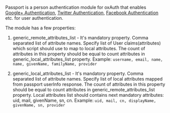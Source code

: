Passport is a person authentication module for oxAuth that enables [Google+ Authentication](https://www.google.com), [Twitter Authentication](https://www.twitter.com), [Facebook Authentication](https://www.facebook.com) etc. for user authentication.

The module has a few properties:
   
   1) generic_remote_attributes_list - It's mandatory property. Comma separated list of attribute names. Specify list of User claims(attributes) which script should use to map to local attributes. The count of attributes in this property should be equal to count attributes in generic_local_attributes_list property.
Example: `username, email, name, name, givenName, familyName, provider`
   
   2) generic_local_attributes_list - It's mandatory property. Comma separated list of attribute names. Specify list of local attributes mapped from passport userInfo response. The count of attributes in this property should be equal to count attributes in generic_remote_attributes_list property. Local attributes list should contains next mandatory attributes: uid, mail, givenName, sn, cn.
Example: `uid, mail, cn, displayName, givenName, sn, provider`

